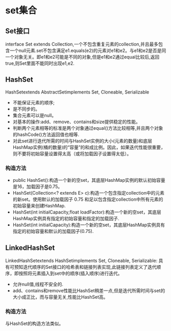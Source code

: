 # set集合
## Set接口
interface Set<E> extends Collection<E>,一个不包含重复元素的collection,并且最多包含一个null元素.set不包含满足e1.equals(e2)的元素对e1和e2。与e1和e2是否是同一个对象无关。即e1和e2可能是不同的对象,但是e1和e2通过equal比较后,返回true,则Set里面不能同时出现e1,e2.

## HashSet
HashSet<E>extends AbstractSet<E>implements Set<E>, Cloneable, Serializable
* 不能保证元素的顺序;
* 是不同步的。
* 集合元素可以是null。
* 对基本的操作:add、remove、contains和size提供稳定的性能。
* 判断两个元素相等的标准是两个对象通过equal()方法比较相等,并且两个对象的hashCode()方法返回值也相等.
* 对此set进行迭代所需的时间与HashSet实例的大小(元素的数量)和底层HashMap实例(桶的数量)的“容量”的和成比例。因此，如果迭代性能很重要，则不要将初始容量设置得太高（或将加载因子设置得太低）。
### 构造方法
* public HashSet():构造一个新的空set，其底层HashMap实例的默认初始容量是16，加载因子是0.75。
* HashSet(Collection<? extends E> c):构造一个包含指定collection中的元素的新set。使用默认的加载因子 0.75 和足以包含指定collection中所有元素的初始容量来创建HashMap.
* HashSet(int initialCapacity,float loadFactor):构造一个新的空set，其底层HashMap实例具有指定的初始容量和指定的加载因子.
* HashSet(int initialCapacity):构造一个新的空set，其底层HashMap实例具有指定的初始容量和默认的加载因子(0.75).

## LinkedHashSet
LinkedHashSet<E>extends HashSet<E>implements Set<E>, Cloneable, Serializable:
具有可预知迭代顺序的Set接口的哈希表和链接列表实现,此链接列表定义了迭代顺序，即按照将元素插入到set中的顺序(插入顺序)进行迭代。
* 允许null值,线程不安全的.
* add、contains和remove性能比HashSet稍差一点,但是迭代所需时间与set的大小成正比，而与容量无关,性能比HashSet高。
### 构造方法
与HashSet的构造方法类似。




